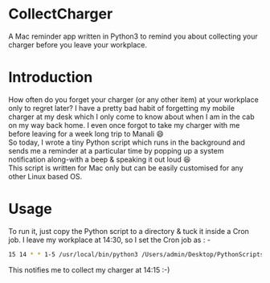 # CollectCharger
A Mac reminder app written in Python3 to remind you about collecting your charger before you leave your workplace.

# Introduction
How often do you forget your charger (or any other item) at your workplace only to regret later? I have a pretty bad habit of forgetting my mobile charger at my desk which I only come to know about when I am in the cab on my way back home. I even once forgot to take my charger with me before leaving for a week long trip to Manali :smile:  
So today, I wrote a tiny Python script which runs in the background and sends me a reminder at a particular time by popping up a system notification along-with a beep & speaking it out loud :satisfied:  
This script is written for Mac only but can be easily customised for any other Linux based OS.

# Usage
To run it, just copy the Python script to a directory & tuck it inside a Cron job. I leave my workplace at 14:30, so I set the Cron job as : - 
```bash
15 14 * * 1-5 /usr/local/bin/python3 /Users/admin/Desktop/PythonScripts/ChargerCollect.py >/Users/admin/Desktop/reminder_cronout.log 2>/Users/admin/Desktop/reminder_error.lo
```

This notifies me to collect my charger at 14:15 :-)
